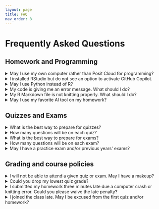 ```yaml
---
layout: page
title: FAQ
nav_order: 8
---
```


# Frequently Asked Questions

## Homework and Programming

<details markdown="block">
  <summary> 
  May I use my own computer rather than Posit Cloud for programming?
  </summary>
Yes, you may use your own computer. In fact, if you want to try out GitHub Copilot (see [instructor statement on AI](https://katsevich-teaching.github.io/stat-4710-fall-2023/resources/ai/)), then you will *need* to use your own computer. However, you will be responsible for installing R and RStudio on your computer, as well as installing all of the R packages necessary to complete the homework. Due to limited teaching staff bandwidth, we will not be able to assist you with this process. However, Google and ChatGPT are great resources.
</details>

<details markdown="block">
    <summary> 
    I installed RStudio but do not see an option to activate GitHub Copilot.
    </summary>

You probably installed the [released version of RStudio](https://posit.co/products/open-source/rstudio/). To get GitHub Copilot, you need to install the [latest development version of RStudio](https://dailies.rstudio.com/).
</details>

<details markdown="block">
    <summary> 
    May I use Python instead of R?
    </summary>

No, you must use R for this course.
</details>

<details markdown="block">
    <summary> 
    My code is giving me an error message. What should I do?
    </summary>

Read the error message carefully. Sometimes, the message will suggest a solution. If not, try Googling the error message. If this does not help, try asking ChatGPT. If you still need help, either post on [Ed Discussion](https://edstem.org/us/courses/44045/discussion/) or come to office hours.
</details>

<details markdown="block">
    <summary> 
    My R Markdown file is not knitting properly. What should I do?
    </summary>
  
- Avoid using underscores or other special characters in chunk headers or figure/table captions.
- You might not have loaded all necessary R packages.
- Your R code may have bugs. Usually the error message will point you to a line number where the code broke. Debug your code by stepping through it line-by-line interactively before compiling your report.
- Try asking Google or ChatGPT for help.
- If you are stuck, post on [Ed Discussion](https://edstem.org/us/courses/44045/discussion/) or come to office hours and the teaching staff will assist you.
</details>

<details markdown="block">
    <summary> 
    May I use my favorite AI tool on my homework?
    </summary>
Yes, you may. Please see the [Syllabus](https://apps.wharton.upenn.edu/syllabi/202330/STAT4710401/) and the [instructor statement on AI](https://katsevich-teaching.github.io/stat-4710-fall-2023/resources/ai/) for more information.
</details>

## Quizzes and Exams

<details markdown="block">
    <summary> 
    What is the best way to prepare for quizzes?
    </summary>
The best way to prepare for quizzes is to work through the quiz practice questions and last year's quizzes, all available from the [main course webpage](https://katsevich-teaching.github.io/stat-4710-fall-2023/index.html) or [Canvas](https://canvas.upenn.edu/courses/1741618). Furthermore, students should have a strong conceptual understanding of all material from lectures. Students are encouraged to come to office hours to verify and solidify their understanding of the material.
</details>

<details markdown="block">
    <summary> 
    How many questions will be on each quiz?
    </summary>
Quizzes will typically have ten questions each.
</details>

<details markdown="block">
    <summary> 
    What is the best way to prepare for exams?
    </summary>
The best way to prepare for exams is the same as the best way to prepare for quizzes.
</details>

<details markdown="block">
    <summary>
    How many questions will be on each exam?
    </summary>
This is not decided yet, but there will likely be in the range of 20-30 questions per exam.
</details>

<details markdown="block">
    <summary>
    May I have a practice exam and/or previous years' exams?
    </summary>
This is the first year that exams have this format, so there are no exams from previous years. Due to the limited time of the teaching staff, we are unable to write a practice exam for you. However, the exam questions will be of a similar style to quiz questions, so going through the quiz practice questions and the quiz questions from this year and last will be a good way to prepare for exams.
</details>

## Grading and course policies

<details markdown="block">
    <summary> 
    I will not be able to attend a given quiz or exam. May I have a makeup?
    </summary>
We do not offer quiz or exam makeups. However, each student's lowest quiz grade will be dropped. Furthermore, each student may miss up to one quiz if the instructor approves the reason for the absence. Please see the [Syllabus](https://apps.wharton.upenn.edu/syllabi/202330/STAT4710401/) section "Policies concerning quizzes and exams" for more information.
</details>

<details markdown="block">
    <summary> 
    Could you drop my lowest quiz grade?
    </summary>
Yes, your lowest quiz grade will automatically be dropped. Please see the [Syllabus](https://apps.wharton.upenn.edu/syllabi/202330/STAT4710401/) for more information.
</details>

<details markdown="block">
    <summary> 
    I submitted my homework three minutes late due a computer crash or knitting error. Could you please waive the late penalty?
    </summary>
Your three free late days are intended to offset such circumstances. Once you use these free late days, each day late will come with a 10-point late penalty. Please see the [Syllabus](https://apps.wharton.upenn.edu/syllabi/202330/STAT4710401/) for more details on the late policy.
</details>

<details markdown="block">
    <summary> 
    I joined the class late. May I be excused from the first quiz and/or homework?
    </summary>
Students joining the class late are responsible for catching up. For this reason, no extra accommodations will be provided. However, you do have a total of three free late days for submitting homework and your lowest quiz score will be dropped.  
</details>
